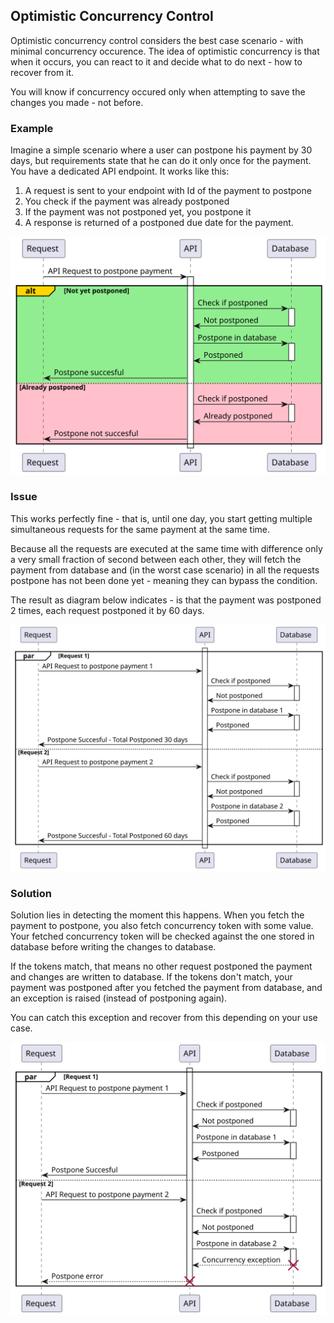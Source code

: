 ﻿## Optimistic Concurrency Control
Optimistic concurrency control considers the best case scenario - with minimal concurrency occurence.
The idea of optimistic concurrency is that when it occurs, you can react to it and decide what to do next - how to recover from it.

You will know if concurrency occured only when attempting to save the changes you made - not before.

### Example
Imagine a simple scenario where a user can postpone his payment by 30 days, but requirements state that he can do it only once for the payment.
You have a dedicated API endpoint. It works like this:

1. A request is sent to your endpoint with Id of the payment to postpone
2. You check if the payment was already postponed
3. If the payment was not postponed yet, you postpone it
4. A response is returned of a postponed due date for the payment.

![Postpone Endpoint](https://raw.githubusercontent.com/lukaskuko9/EasyConcurrency/0f54a6575819c06b7095e0a27dcd4424a519c638/Readme/OptimisticConcurrency/1.svg?token=AELHIOC7YY7FSROESDG47GDHKXFMI)

### Issue
This works perfectly fine - that is, until one day,
you start getting multiple simultaneous requests for the same payment at the same time.

Because all the requests are executed at the same time with difference
only a very small fraction of second between each other,
they will fetch the payment from database and (in the worst case scenario)
in all the requests postpone has not been done yet - meaning they can bypass the condition.

The result as diagram below indicates - is that the payment was postponed 2 times, each request postponed it by 60 days.

![Postpone Issue](https://raw.githubusercontent.com/lukaskuko9/EasyConcurrency/be785d15a706b2cae5600448609b7b03a0f17f16/Readme/OptimisticConcurrency/2.svg?token=AELHIOAJPLRMYOZZ226CRBDHKXFUK)

### Solution
Solution lies in detecting the moment this happens. 
When you fetch the payment to postpone, 
you also fetch concurrency token with some value. 
Your fetched concurrency token will be checked against the one stored in database 
before writing the changes to database.

If the tokens match, that means no other request postponed the payment and changes are written to database.
If the tokens don't match, your payment was postponed after you fetched the payment from database, 
and an exception is raised (instead of postponing again).

You can catch this exception and recover from this depending on your use case.

![Postpone Issue](https://raw.githubusercontent.com/lukaskuko9/EasyConcurrency/0f54a6575819c06b7095e0a27dcd4424a519c638/Readme/OptimisticConcurrency/3.svg?token=AELHIOBRUSPLHYGQGE7PZSLHKXFP2)
